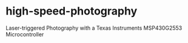 # high-speed-photography
Laser-triggered Photography with a Texas Instruments MSP430G2553 Microcontroller
